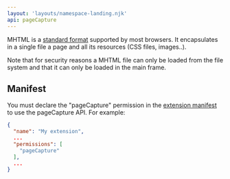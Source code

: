 ```yaml
---
layout: 'layouts/namespace-landing.njk'
api: pageCapture
---
```


MHTML is a [standard format][1] supported by most browsers. It encapsulates in a single file a page
and all its resources (CSS files, images..).

Note that for security reasons a MHTML file can only be loaded from the file system and that it can
only be loaded in the main frame.

## Manifest

You must declare the "pageCapture" permission in the [extension manifest][2] to use the pageCapture
API. For example:

```json
{
  "name": "My extension",
  ...
  "permissions": [
    "pageCapture"
  ],
  ...
}
```

[1]: https://tools.ietf.org/html/rfc2557
[2]: /extensions/manifest
